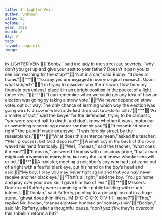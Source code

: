 ```yaml
---
title: In Lighter Vein
author: Unknown
issue: 23
volume: 2
year: 1916
month: 8
day: V
tags:
layout: page.njk
image:
---
```

IN LIGHTER VEIN “Bobby,” said the lady in the street car, severely, “why don’t you get up and give your seat to your father? Doesn’t it pain you to see him reaching for the strap?”“Not in a car,” said Bobby. “It does at home.”***“You say you are engaged in some original research. Upon what subject?”“I’m trying to discover why the ink wont flow from my fountain pen unless I place it in an upright position in the pocket of a light fancy vest.”***“I can remember when we could get any idea of how an election was going by taking a straw vote.”“We never depend on straw votes out our way. The only chance of learning which way the election was going was to discover which side had the most two-dollar bills.”***“As a matter of fact,” said the lawyer for the defendant, trying to be sarcastic, “you were scared half to death, and don’t know whether it was a motor car or something resembling a motor car that hit you.”“It resembled one all right,” the plaintiff made an answer. “I was forcibly struck by the resemblance.”***“What does this sentence mean,” asked the teacher: “’Man proposes, but God disposes’?”A small boy in the back of the room waved his hand frantically. “Well, Thomas,” said the teacher, “what does it mean?”“It means,” answered Thomas with conscious pride, “that a man might ask a woman to marry him, but only the Lord knows whether she will or not.”***A minister, meeting a neighbor’s boy who had just came out of a fight with a fearful black eye, put his hand on the boy’s head and said:“My boy, I pray you may never fight again and that you may never receive another black eye,”“That’s all right,” said the boy. “You go home and pray over your own kid. I gave him two of ‘em.”***Messers. Doolan and Rafferty were examining a fine public building with much interest. “Doolan,” said Rafferty, pointing to an inscription cut in a huge stone. “ghwat does thim litters, ‘M-D-C-C-C-X-C-V-I-I,’ mane?”“Thot,” replied Mr. Doolan, “manes eighteen hundred an’ noinety-sivin”“Doolan,” said Mr. Rafferty, after a thoughtful pause, “don’t yez t’ink they’re overdoin’ this shbellin’ reform a bit?”
